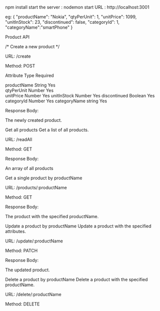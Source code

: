 npm install
start the server : nodemon start
URL : http://localhost:3001

eg: {
   "productName": "Nokia",
    "qtyPerUnit": 1,
    "unitPrice": 1099,
    "unitInStock": 23,
    "discontinued": false,
    "categoryId": 1,
   "categoryName":"smartPhone"
 }

Product API

/*  Create a new product  */

URL: /create

Method: POST

Attribute     Type	     Required

productName	 String	        Yes	               
qtyPerUnit	 Number	        Yes	             
unitPrice	 Number	        Yes	
unitInStock	  Number	    Yes	
discontinued   Boolean	    Yes
categoryId	  Number	     Yes
categoryName   string         Yes


Response Body:

The newly created product.


Get all products
Get a list of all products.

URL: /readAll

Method: GET

Response Body:

An array of all products



Get a single product by productName

URL: /products/:productName

Method: GET

Response Body:

The product with the specified productName.


Update a product by productName
Update a product with the specified attributes.

URL: /update/:productName

Method: PATCH

Response Body:

The updated product.


Delete a product by productName
Delete a product with the specified productName.

URL: /delete/:productName

Method: DELETE